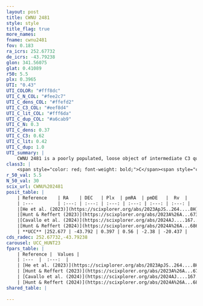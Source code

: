 ```yaml
---
layout: post
title: CWNU 2481
style: style
title_flag: true
more_names: 
fname: cwnu2481
fov: 0.183
ra_icrs: 252.67732
de_icrs: -43.79238
glon: 341.56075
glat: 0.41089
r50: 5.5
plx: 0.3965
UTI: "0.43"
UTI_COLOR: "#fff8dc"
UTI_C_N_COL: "#fee2c7"
UTI_C_dens_COL: "#ffefd2"
UTI_C_C3_COL: "#eef8d4"
UTI_C_lit_COL: "#fff6da"
UTI_C_dup_COL: "#a6cab9"
UTI_C_N: 0.3
UTI_C_dens: 0.37
UTI_C_C3: 0.62
UTI_C_lit: 0.42
UTI_C_dup: 1.0
UTI_summary: |
    CWNU 2481 is a poorly populated, loose object of intermediate C3 quality. It was recently reported in the literature.
class3: |
    <span style="color: red; font-weight: bold;">C</span><span style="color: green; font-weight: bold;">A</span>
r_50_val: 5.5
N_50_val: 30
scix_url: CWNU%202481
posit_table: |
    | Reference    | RA    | DEC   | Plx  | pmRA  | pmDE   |  Rv  |
    | :---         | :---: | :---: | :---: | :---: | :---: | :---: |
    |[He et al. (2023)](https://scixplorer.org/abs/2023ApJS..264....8H) | 252.712 | -43.794 | 0.398 | 0.576 | -2.377 | -20.44 |
    |[Hunt & Reffert (2023)](https://scixplorer.org/abs/2023A%26A...673A.114H) | 252.667 | -43.82 | 0.387 | 0.533 | -2.347 | 15.847 |
    |[Cavallo et al. (2024)](https://scixplorer.org/abs/2024AJ....167...12C) | 252.69 | -43.804 | 0.389 | -- | -- | -- |
    |[Hunt & Reffert (2024)](https://scixplorer.org/abs/2024A%26A...686A..42H) | 252.667 | -43.82 | 0.387 | 0.533 | -2.347 | 15.847 |
    | **UCC** |252.677 | -43.792 | 0.397 | 0.56 | -2.38 | -20.437 | 
cds_radec: 252.67732,-43.79238
carousel: UCC_HUNT23
fpars_table: |
    | Reference |  Values |
    | :---  |  :---:  |
    | [He et al. (2023)](https://scixplorer.org/abs/2023ApJS..264....8H) | `A0=2.95, m-M=11.8, logAge=8.4` |
    | [Hunt & Reffert (2023)](https://scixplorer.org/abs/2023A%26A...673A.114H) | `AV50=2.963, diffAV50=1.979, MOD50=11.832, logAge50=7.949` |
    | [Cavallo et al. (2024)](https://scixplorer.org/abs/2024AJ....167...12C) | `AV50=2.71, dMod50=11.51, logAge50=8.1, [Fe/H]50=0.41` |
    | [Hunt & Reffert (2024)](https://scixplorer.org/abs/2024A%26A...686A..42H) | `MassJ=640.439` |
shared_table: |
    
---
```

